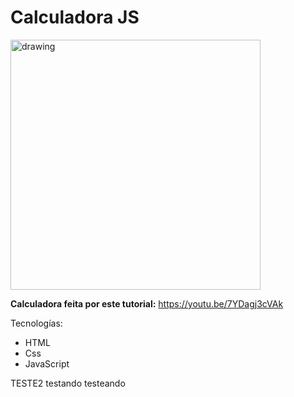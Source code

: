 # Calculadora JS

<img src="[https://i.ibb.co/QJBNx5v/Screen-Shot-2021-01-31-at-22-41-36.png](https://ibb.co/s11Nv4c)" alt="drawing" width="400"/>

**Calculadora feita por este tutorial:** https://youtu.be/7YDagj3cVAk

Tecnologías:
- HTML
- Css
- JavaScript

TESTE2 testando testeando